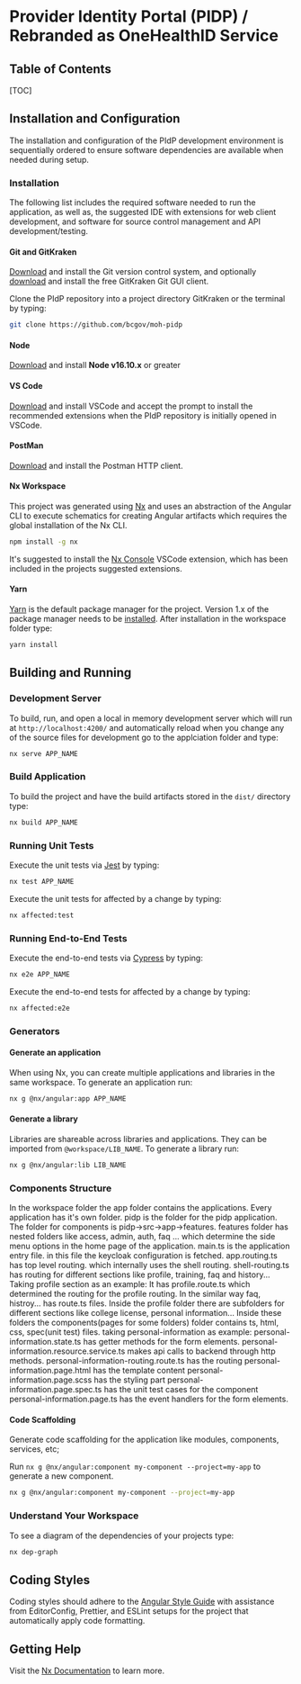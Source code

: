# Provider Identity Portal (PIDP) / Rebranded as OneHealthID Service

## Table of Contents

[TOC]

## Installation and Configuration

The installation and configuration of the PIdP development environment is sequentially ordered to ensure software dependencies are available when needed during setup.

### Installation

The following list includes the required software needed to run the application, as well as, the suggested IDE with extensions for web client development, and software for source control management and API development/testing.

#### Git and GitKraken

[Download](https://git-scm.com/downloads) and install the Git version control system, and optionally [download](https://www.gitkraken.com) and install the free GitKraken Git GUI client.

Clone the PIdP repository into a project directory GitKraken or the terminal by typing:

```bash
git clone https://github.com/bcgov/moh-pidp
```

#### Node

[Download](https://nodejs.org/en/) and install **Node v16.10.x** or greater

#### VS Code

[Download](https://code.visualstudio.com/) and install VSCode and accept the prompt to install the recommended extensions when the PIdP repository is initially opened in VSCode.

#### PostMan

[Download](https://www.getpostman.com/apps) and install the Postman HTTP client.

#### Nx Workspace

This project was generated using [Nx](https://nx.dev) and uses an abstraction of the Angular CLI to execute schematics for creating Angular artifacts which requires the global installation of the Nx CLI.

```bash
npm install -g nx
```

It's suggested to install the [Nx Console](https://marketplace.visualstudio.com/items?itemName=nrwl.angular-console) VSCode extension, which has been included in the projects suggested extensions.

#### Yarn

[Yarn](https://yarnpkg.com/) is the default package manager for the project. Version 1.x of the package manager needs to be [installed](https://classic.yarnpkg.com/lang/en/). After installation in the workspace folder type:

```bash
yarn install
```

## Building and Running

### Development Server

To build, run, and open a local in memory development server which will run at `http://localhost:4200/` and automatically reload when you change any of the source files for development go to the applciation folder and type:

```bash
nx serve APP_NAME
```

### Build Application

To build the project and have the build artifacts stored in the `dist/` directory type:

```bash
nx build APP_NAME
```

### Running Unit Tests

Execute the unit tests via [Jest](https://jestjs.io) by typing:

```bash
nx test APP_NAME
```

Execute the unit tests for affected by a change by typing:

```bash
nx affected:test
```

### Running End-to-End Tests

Execute the end-to-end tests via [Cypress](https://www.cypress.io) by typing:

```bash
nx e2e APP_NAME
```

Execute the end-to-end tests for affected by a change by typing:

```bash
nx affected:e2e
```

### Generators

#### Generate an application

When using Nx, you can create multiple applications and libraries in the same workspace. To generate an application run:

```bash
nx g @nx/angular:app APP_NAME
```

#### Generate a library

Libraries are shareable across libraries and applications. They can be imported from `@workspace/LIB_NAME`. To generate a library run:

```bash
nx g @nx/angular:lib LIB_NAME
```

### Components Structure

In the workspace folder the app folder contains the applications. Every application has it's own folder.
pidp is the folder for the pidp application. The folder for components is pidp->src->app->features. 
features folder has nested folders like access, admin, auth, faq ... which determine the side menu options in the home page of the application. 
main.ts is the application entry file. in this file the keycloak configuration is fetched.
app.routing.ts has top level routing. which internally uses the shell routing.
shell-routing.ts has routing for different sections like profile, training, faq and history...
Taking profile section as an example:
It has profile.route.ts which determined the routing for the profile routing. In the similar way faq, histroy... has route.ts files.
Inside the profile folder there are subfolders for different sections like college license, personal information...
Inside these folders the components(pages for some folders) folder contains ts, html, css, spec(unit test) files.
taking personal-information as example:
personal-information.state.ts has getter methods for the form elements.
personal-information.resource.service.ts makes api calls to backend through http methods.
personal-information-routing.route.ts has the routing
personal-information.page.html has the template content
personal-information.page.scss has the styling part
personal-information.page.spec.ts has the unit test cases for the component
personal-information.page.ts has the event handlers for the form elements.

#### Code Scaffolding

Generate code scaffolding for the application like modules, components, services, etc;

Run `nx g @nx/angular:component my-component --project=my-app` to generate a new component.

```bash
nx g @nx/angular:component my-component --project=my-app
```

### Understand Your Workspace

To see a diagram of the dependencies of your projects type:

```bash
nx dep-graph
```

## Coding Styles

Coding styles should adhere to the [Angular Style Guide](https://angular.io/docs/ts/latest/guide/style-guide.html) with assistance from EditorConfig, Prettier, and ESLint setups for the project that automatically apply code formatting.

## Getting Help

Visit the [Nx Documentation](https://nx.dev) to learn more.

